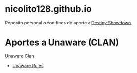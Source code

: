 # nicolito128.github.io
Reposito personal o con fines de aporte a <a href="destinyshowdown.net">Destiny Showdown</a>. 


# Aportes a Unaware (CLAN)
<a href="https://play.destinyshowdown.net/unawareroom">Unaware Clan</a>
- <a href="https://nicolito128.github.io/uwrules">Unaware Rules</a>
